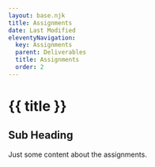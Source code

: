 ```yaml
---
layout: base.njk
title: Assignments
date: Last Modified
eleventyNavigation:
  key: Assignments
  parent: Deliverables
  title: Assignments
  order: 2
---
```


# {{ title }}

## Sub Heading

Just some content about the assignments.
